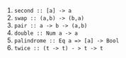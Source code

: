 1. `second :: [a] -> a`
2. `swap :: (a,b) -> (b,a)`
3. `pair :: a -> b -> (a,b)`
4. `double :: Num a -> a`
5. `palindrome :: Eq a => [a] -> Bool`
6. `twice :: (t -> t) - > t -> t`
